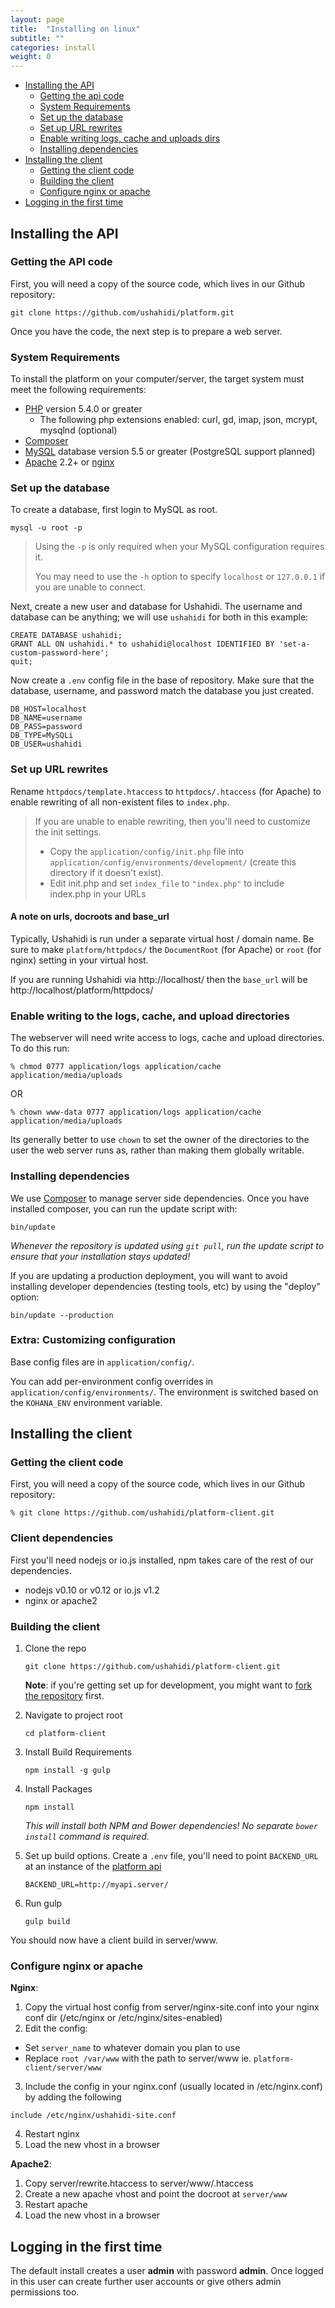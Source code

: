 ```yaml
---
layout: page
title:  "Installing on linux"
subtitle: ""
categories: install
weight: 0
---
```


* [Installing the API](#installing-the-api)
    * [Getting the api code](#getting-the-api-code)
    * [System Requirements](#system-requirements)
    * [Set up the database](#set-up-the-database)
    * [Set up URL rewrites](#set-up-url-rewrites)
    * [Enable writing logs, cache and uploads dirs](#enable-writing-to-the-logs,-cache,-and-upload-directories)
    * [Installing dependencies](#installing-dependencies)
* [Installing the client](#installing-the-client)
    * [Getting the client code](#getting-the-client-code)
    * [Building the client](#building-the-client)
    * [Configure nginx or apache](#configure-nginx-or-apache)
* [Logging in the first time](#logging-in-the-first-time)

## Installing the API

### Getting the API code

First, you will need a copy of the source code, which lives in our Github
repository:

```
git clone https://github.com/ushahidi/platform.git
```

Once you have the code, the next step is to prepare a web server.

### System Requirements

To install the platform on your computer/server, the target system must meet
the following requirements:

  * [PHP](http://php.net) version 5.4.0 or greater
    * The following php extensions enabled: curl, gd, imap, json, mcrypt, mysqlnd (optional)
  * [Composer](http://getcomposer.org)
  * [MySQL](http://mysql.com) database version 5.5 or greater (PostgreSQL support planned)
  * [Apache](http://apache.org) 2.2+ or [nginx](http://nginx.org)

### Set up the database

To create a database, first login to MySQL as root.

```
mysql -u root -p
```

> Using the `-p` is only required when your MySQL configuration requires it.
>
> You may need to use the `-h` option to specify `localhost` or `127.0.0.1`
> if you are unable to connect.

Next, create a new user and database for Ushahidi. The username and database
can be anything; we will use `ushahidi` for both in this example:

```
CREATE DATABASE ushahidi;
GRANT ALL ON ushahidi.* to ushahidi@localhost IDENTIFIED BY 'set-a-custom-password-here';
quit;
```

Now create a `.env` config file in the base of repository. Make sure that the database, username, and password match the database you just created.

```
DB_HOST=localhost
DB_NAME=username
DB_PASS=password
DB_TYPE=MySQLi
DB_USER=ushahidi
```

### Set up URL rewrites

Rename `httpdocs/template.htaccess` to `httpdocs/.htaccess` (for Apache)
to enable rewriting of all non-existent files to `index.php`.

> If you are unable to enable rewriting, then you'll need to customize the init settings.
>
> - Copy the `application/config/init.php` file into `application/config/environments/development/` (create this directory if it doesn't exist).
> - Edit init.php and set `index_file` to `"index.php"` to include index.php in your URLs

#### A note on urls, docroots and base_url

Typically, Ushahidi is run under a separate virtual host / domain name. Be
sure to make `platform/httpdocs/` the `DocumentRoot` (for Apache) or `root`
(for nginx) setting in your virtual host.

If you are running Ushahidi via http://localhost/ then the `base_url` will be
http://localhost/platform/httpdocs/

### Enable writing to the logs, cache, and upload directories

The webserver will need write access to logs, cache and upload directories.
To do this run:

```
% chmod 0777 application/logs application/cache application/media/uploads
```

OR

```
% chown www-data 0777 application/logs application/cache application/media/uploads
```

Its generally better to use `chown` to set the owner of the directories to the user the web
server runs as, rather than making them globally writable.

### Installing dependencies

We use [Composer](https://getcomposer.org/) to manage server side dependencies.
Once you have installed composer, you can run the update script with:

```
bin/update
```

_Whenever the repository is updated using `git pull`, run the update script to
ensure that your installation stays updated!_

If you are updating a production deployment, you will want to avoid installing
developer dependencies (testing tools, etc) by using the "deploy" option:

```
bin/update --production
```

### Extra: Customizing configuration

Base config files are in `application/config/`.

You can add per-environment config overrides in `application/config/environments/`.
The environment is switched based on the `KOHANA_ENV` environment variable.

## Installing the client

### Getting the client code

First, you will need a copy of the source code, which lives in our Github
repository:

    % git clone https://github.com/ushahidi/platform-client.git

### Client dependencies

First you'll need nodejs or io.js installed,
npm takes care of the rest of our dependencies.

* nodejs v0.10 or v0.12 or io.js v1.2
* nginx or apache2

### Building the client

1. Clone the repo

    ```
    git clone https://github.com/ushahidi/platform-client.git
    ```

    **Note**: if you're getting set up for development, you might want to [fork the repository](developer-guide/adding-code.html) first.


2. Navigate to project root

    ```
    cd platform-client
    ```
3. Install Build Requirements

    ```
    npm install -g gulp
    ```
4. Install Packages

    ```
    npm install
    ```

    *This will install both NPM and Bower dependencies! No separate `bower install` command is required.*

6. Set up build options. Create a `.env` file, you'll need to point `BACKEND_URL` at an instance of the [platform api](https://github.com/ushahidi/platform)

    ```
    BACKEND_URL=http://myapi.server/
    ```

7. Run gulp

    ```
    gulp build
    ```

You should now have a client build in server/www.

### Configure nginx or apache

**Nginx**:

1. Copy the virtual host config from server/nginx-site.conf into your nginx conf dir (/etc/nginx or /etc/nginx/sites-enabled)
2. Edit the config:
  - Set `server_name` to whatever domain you plan to use
  - Replace `root /var/www` with the path to server/www ie. `platform-client/server/www`
3. Include the config in your nginx.conf (usually located in /etc/nginx.conf) by adding the following
  ```
  include /etc/nginx/ushahidi-site.conf
  ```
4. Restart nginx
5. Load the new vhost in a browser

**Apache2**:

1. Copy server/rewrite.htaccess to server/www/.htaccess
2. Create a new apache vhost and point the docroot at `server/www`
3. Restart apache
4. Load the new vhost in a browser

## Logging in the first time

The default install creates a user **admin** with password **admin**. Once
logged in this user can create further user accounts or give others admin
permissions too.
